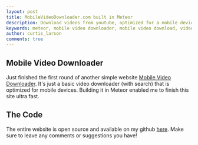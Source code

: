 ```yaml
---
layout: post
title: MobileVideoDownloader.com built in Meteor
description: Download videos from youtube, optimized for a mobile device
keywords: meteor, mobile video downloader, mobile video download, video download, download youtube video, mobile youtube downloader, download youtube mobile, download youtube phone, phone youtube download, download youtube", "mobile youtube video downloader
author: curtis_larson
comments: true
---
```


## Mobile Video Downloader

Just finished the first round of another simple website [Mobile Video Downloader](http://www.mobilevideodownloader.com). It's just a basic video downloader (with search) that is optimized for mobile devices. Building it in Meteor enabled me to finish this site ultra fast.

## The Code

The entire website is open source and available on my github [here](https://github.com/quackware/mobilevideodownloader). Make sure to leave any comments or suggestions you have!